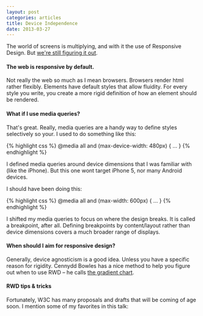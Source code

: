 ```yaml
---
layout: post
categories: articles
title: Device Independence
date: 2013-03-27
---
```


The world of screens is multiplying, and with it the use of Responsive Design. But [we're still figuring it out](http://alistapart.com/article/responsive-web-design).

#### The web is responsive by default.

Not really the web so much as I mean browsers. Browsers render html rather flexibly. Elements have default styles that allow fluidity. For every style you write, you create a more rigid definition of how an element should be rendered.


#### What if I use media queries?

That's great. Really, media queries are a handy way to define styles selectively so your. I used to do something like this:

{% highlight css %}
  @media all and (max-device-width: 480px) { … }
{% endhighlight %}

I defined media queries around device dimensions that I was familiar with (like the iPhone). But this one wont target iPhone 5, nor many Android devices.

I should have been doing this:

{% highlight css %}
  @media all and (max-width: 600px) { … }
{% endhighlight %}

I shifted my media queries to focus on where the design breaks. It is called a breakpoint, after all. Defining breakpoints by content/layout rather than device dimensions covers a much broader range of displays.


#### When should I aim for responsive design?

Generally, device agnosticism is a good idea. Unless you have a specific reason for rigidity. Cennydd Bowles has a nice method to help you figure out when to use RWD – he calls [the gradient chart](http://cennydd.co.uk/2013/the-gradient-chart).


#### RWD tips & tricks

Fortunately, W3C has many proposals and drafts that will be coming of age soon. I mention some of my favorites in this talk:

<script async class="speakerdeck-embed" data-id="5e815a0064530130f08a12313d04fda1" data-ratio="1.33333333333333" src="//speakerdeck.com/assets/embed.js"></script>
